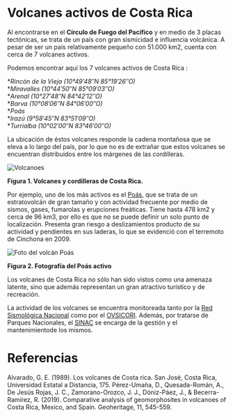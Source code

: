 # Volcanes activos de Costa Rica
Al encontrarse en el **Círculo de Fuego del Pacífico** y en medio de 3 placas tectónicas, se trata de un país con gran sismicidad e influencia volcánica. A pesar de ser un país relativamente pequeño con 51.000 km2, cuenta con cerca de 7 volcanes activos. 
 
Podemos encontrar aquí los 7 volcanes activos de Costa Rica : 

**Rincón de la Vieja (10°49′48″N 85°19′26″O)*   
**Miravalles (10°44′50″N 85°09′03″O)*   
**Arenal (10°27′48″N 84°42′12″O)*    
**Barva (10°08′06″N 84°06′00″O)*     
**Poás*    
**Irazú (9°58′45″N 83°51′09″O)*   
**Turrialba (10°02′00″N 83°46′00″O)* 

La ubicación de éstos volcanes responde la cadena montañosa que se eleva a lo largo del país, por lo que no es de extrañar que estos volcanes se encuentran distribuidos entre los márgenes de las cordilleras.

![Volcanoes](https://github.com/user-attachments/assets/9495bbfd-a8c2-4561-8487-2aadec86e600)



**Figura 1. Volcanes y cordilleras de Costa Rica.** 

Por ejemplo, uno de los más activos es el [Poás](https://es.wikipedia.org/wiki/Parque_nacional_Volc%C3%A1n_Po%C3%A1s), que se trata de un estratovolcán de gran tamaño y con actividad frecuente por medio de sismos, gases, fumarolas y erupciones freáticas. Tiene hasta 478 km2 y cerca de 96 km3, por ello es que no se puede definir un solo punto de localización. Presenta gran riesgo a deslizamientos producto de su actividad y pendientes en sus laderas, lo que se evidenció con el terremoto de Cinchona en 2009. 

![Foto del volcán Poás](https://media.tacdn.com/media/attractions-splice-spp-674x446/06/d7/be/a0.jpg)

**Figura 2. Fotografía del Poás activo**

Los volcanes de Costa Rica no sólo han sido vistos como una amenaza latente, sino que además representan un gran atractivo turístico y de recreación. 


La actividad de los volcanes se encuentra monitoreada tanto por la [Red Sismológica Nacional](https://rsn.ucr.ac.cr/) como por el [OVSICORI](http://www.ovsicori.una.ac.cr/). Además, por tratarse de Parques Nacionales, el [SINAC](https://www.sinac.go.cr/ES/Paginas/default.aspx) se encarga de la gestión y el mantenimientode los mismos. 

# Referencias

Alvarado, G. E. (1989). Los volcanes de Costa rica. San José, Costa Rica, Universidad Estatal a Distancia, 175.
Pérez-Umaña, D., Quesada-Román, A., De Jesús Rojas, J. C., Zamorano-Orozco, J. J., Dóniz-Páez, J., & Becerra-Ramírez, R. (2019). Comparative analysis of geomorphosites in volcanoes of Costa Rica, Mexico, and Spain. Geoheritage, 11, 545-559.
